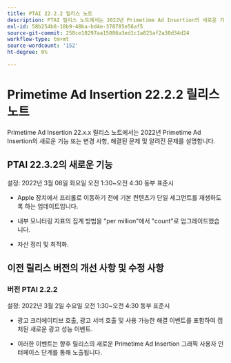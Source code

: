 ```yaml
---
title: PTAI 22.2.2 릴리스 노트
description: PTAI 릴리스 노트에서는 2022년 Primetime Ad Insertion의 새로운 기능 또는 변경된 사항과 해결되고 알려진 문제를 설명합니다.
exl-id: 58b254b8-18b9-48ba-bd4e-378785e56af5
source-git-commit: 258ce10297aa15086a3ed1c1a825af2a30d34d24
workflow-type: tm+mt
source-wordcount: '152'
ht-degree: 0%

---
```


# Primetime Ad Insertion 22.2.2 릴리스 노트

Primetime Ad Insertion 22.x.x 릴리스 노트에서는 2022년 Primetime Ad Insertion의 새로운 기능 또는 변경 사항, 해결된 문제 및 알려진 문제를 설명합니다.

## PTAI 22.3.2의 새로운 기능

설정: 2022년 3월 08일 화요일 오전 1:30~오전 4:30 동부 표준시

* Apple 장치에서 프리롤로 이동하기 전에 기본 컨텐츠가 단일 세그먼트를 재생하도록 하는 업데이트입니다.

* 내부 모니터링 지표의 집계 방법을 &quot;per million&quot;에서 &quot;count&quot;로 업그레이드했습니다.

* 자산 정리 및 최적화.

## 이전 릴리스 버전의 개선 사항 및 수정 사항

### 버전 PTAI 2.2.2

설정: 2022년 3월 2일 수요일 오전 1:30~오전 4:30 동부 표준시

* 광고 크리에이티브 호출, 광고 서버 호출 및 사용 가능한 해결 이벤트를 포함하여 캡처된 새로운 광고 성능 이벤트.

* 이러한 이벤트는 향후 릴리스의 새로운 Primetime Ad Insertion 그래픽 사용자 인터페이스 단계를 통해 노출됩니다.
